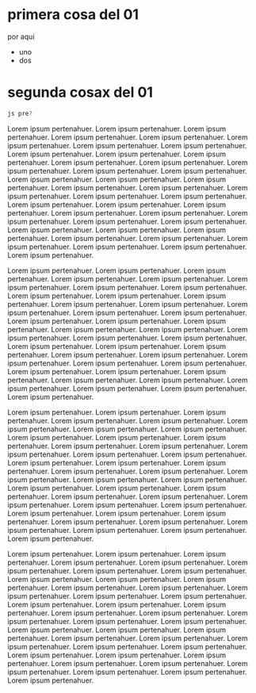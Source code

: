 # primera cosa del 01

por aqui

- uno
- dos

# segunda cosax del 01

```js
js pre?
```

Lorem ipsum pertenahuer. Lorem ipsum pertenahuer. Lorem ipsum pertenahuer. Lorem ipsum pertenahuer. Lorem ipsum pertenahuer. Lorem ipsum pertenahuer. Lorem ipsum pertenahuer. Lorem ipsum pertenahuer. Lorem ipsum pertenahuer. Lorem ipsum pertenahuer. Lorem ipsum pertenahuer. Lorem ipsum pertenahuer. Lorem ipsum pertenahuer. Lorem ipsum pertenahuer. Lorem ipsum pertenahuer. Lorem ipsum pertenahuer. Lorem ipsum pertenahuer. Lorem ipsum pertenahuer. Lorem ipsum pertenahuer. Lorem ipsum pertenahuer. Lorem ipsum pertenahuer. Lorem ipsum pertenahuer. Lorem ipsum pertenahuer. Lorem ipsum pertenahuer. Lorem ipsum pertenahuer. Lorem ipsum pertenahuer. Lorem ipsum pertenahuer. Lorem ipsum pertenahuer. Lorem ipsum pertenahuer. Lorem ipsum pertenahuer. Lorem ipsum pertenahuer. Lorem ipsum pertenahuer. Lorem ipsum pertenahuer. Lorem ipsum pertenahuer. Lorem ipsum pertenahuer. Lorem ipsum pertenahuer. Lorem ipsum pertenahuer. Lorem ipsum pertenahuer. Lorem ipsum pertenahuer. Lorem ipsum pertenahuer. Lorem ipsum pertenahuer. 

Lorem ipsum pertenahuer. Lorem ipsum pertenahuer. Lorem ipsum pertenahuer. Lorem ipsum pertenahuer. Lorem ipsum pertenahuer. Lorem ipsum pertenahuer. Lorem ipsum pertenahuer. Lorem ipsum pertenahuer. Lorem ipsum pertenahuer. Lorem ipsum pertenahuer. Lorem ipsum pertenahuer. Lorem ipsum pertenahuer. Lorem ipsum pertenahuer. Lorem ipsum pertenahuer. Lorem ipsum pertenahuer. Lorem ipsum pertenahuer. Lorem ipsum pertenahuer. Lorem ipsum pertenahuer. Lorem ipsum pertenahuer. Lorem ipsum pertenahuer. Lorem ipsum pertenahuer. Lorem ipsum pertenahuer. Lorem ipsum pertenahuer. Lorem ipsum pertenahuer. Lorem ipsum pertenahuer. Lorem ipsum pertenahuer. Lorem ipsum pertenahuer. Lorem ipsum pertenahuer. Lorem ipsum pertenahuer. Lorem ipsum pertenahuer. Lorem ipsum pertenahuer. Lorem ipsum pertenahuer. Lorem ipsum pertenahuer. Lorem ipsum pertenahuer. Lorem ipsum pertenahuer. Lorem ipsum pertenahuer. Lorem ipsum pertenahuer. Lorem ipsum pertenahuer. Lorem ipsum pertenahuer. Lorem ipsum pertenahuer. Lorem ipsum pertenahuer. 

Lorem ipsum pertenahuer. Lorem ipsum pertenahuer. Lorem ipsum pertenahuer. Lorem ipsum pertenahuer. Lorem ipsum pertenahuer. Lorem ipsum pertenahuer. Lorem ipsum pertenahuer. Lorem ipsum pertenahuer. Lorem ipsum pertenahuer. Lorem ipsum pertenahuer. Lorem ipsum pertenahuer. Lorem ipsum pertenahuer. Lorem ipsum pertenahuer. Lorem ipsum pertenahuer. Lorem ipsum pertenahuer. Lorem ipsum pertenahuer. Lorem ipsum pertenahuer. Lorem ipsum pertenahuer. Lorem ipsum pertenahuer. Lorem ipsum pertenahuer. Lorem ipsum pertenahuer. Lorem ipsum pertenahuer. Lorem ipsum pertenahuer. Lorem ipsum pertenahuer. Lorem ipsum pertenahuer. Lorem ipsum pertenahuer. Lorem ipsum pertenahuer. Lorem ipsum pertenahuer. Lorem ipsum pertenahuer. Lorem ipsum pertenahuer. Lorem ipsum pertenahuer. Lorem ipsum pertenahuer. Lorem ipsum pertenahuer. Lorem ipsum pertenahuer. Lorem ipsum pertenahuer. Lorem ipsum pertenahuer. Lorem ipsum pertenahuer. Lorem ipsum pertenahuer. Lorem ipsum pertenahuer. Lorem ipsum pertenahuer. Lorem ipsum pertenahuer. 

Lorem ipsum pertenahuer. Lorem ipsum pertenahuer. Lorem ipsum pertenahuer. Lorem ipsum pertenahuer. Lorem ipsum pertenahuer. Lorem ipsum pertenahuer. Lorem ipsum pertenahuer. Lorem ipsum pertenahuer. Lorem ipsum pertenahuer. Lorem ipsum pertenahuer. Lorem ipsum pertenahuer. Lorem ipsum pertenahuer. Lorem ipsum pertenahuer. Lorem ipsum pertenahuer. Lorem ipsum pertenahuer. Lorem ipsum pertenahuer. Lorem ipsum pertenahuer. Lorem ipsum pertenahuer. Lorem ipsum pertenahuer. Lorem ipsum pertenahuer. Lorem ipsum pertenahuer. Lorem ipsum pertenahuer. Lorem ipsum pertenahuer. Lorem ipsum pertenahuer. Lorem ipsum pertenahuer. Lorem ipsum pertenahuer. Lorem ipsum pertenahuer. Lorem ipsum pertenahuer. Lorem ipsum pertenahuer. Lorem ipsum pertenahuer. Lorem ipsum pertenahuer. Lorem ipsum pertenahuer. Lorem ipsum pertenahuer. Lorem ipsum pertenahuer. Lorem ipsum pertenahuer. Lorem ipsum pertenahuer. Lorem ipsum pertenahuer. Lorem ipsum pertenahuer. Lorem ipsum pertenahuer. Lorem ipsum pertenahuer. Lorem ipsum pertenahuer. 